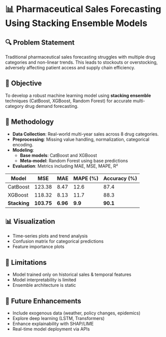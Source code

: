 # 📊 Pharmaceutical Sales Forecasting Using Stacking Ensemble Models

## 🔍 Problem Statement

Traditional pharmaceutical sales forecasting struggles with multiple drug categories and non-linear trends. This leads to stockouts or overstocking, adversely affecting patient access and supply chain efficiency.

## 🎯 Objective

To develop a robust machine learning model using **stacking ensemble** techniques (CatBoost, XGBoost, Random Forest) for accurate multi-category drug demand forecasting.

## 🧠 Methodology

- **Data Collection**: Real-world multi-year sales across 8 drug categories.
- **Preprocessing**: Missing value handling, normalization, categorical encoding.
- **Modeling**:
  - **Base models**: CatBoost and XGBoost
  - **Meta-model**: Random Forest using base predictions
- **Evaluation**: Metrics including MAE, MSE, MAPE, R²

| Model      | MSE    | MAE  | MAPE (%) | Accuracy (%) |
|------------|--------|------|-----------|----------------|
| CatBoost   | 123.38 | 8.47 | 12.6      | 87.4           |
| XGBoost    | 118.32 | 8.13 | 11.7      | 88.3           |
| **Stacking** | **103.75** | **6.96** | **9.9** | **90.1**         |

## 📊 Visualization

- Time-series plots and trend analysis
- Confusion matrix for categorical predictions
- Feature importance plots

## 🚧 Limitations

- Model trained only on historical sales & temporal features
- Model interpretability is limited
- Ensemble architecture is static

## 🔮 Future Enhancements

- Include exogenous data (weather, policy changes, epidemics)
- Explore deep learning (LSTM, Transformers)
- Enhance explainability with SHAP/LIME
- Real-time model deployment via APIs



